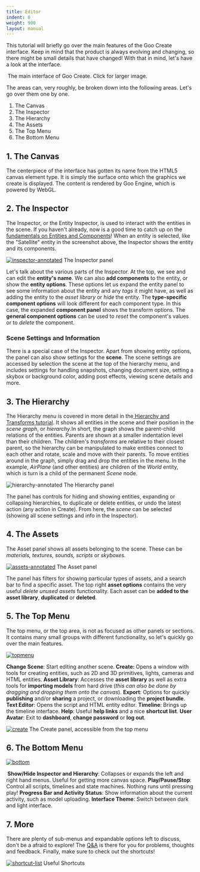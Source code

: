 ```yaml
---
title: Editor
indent: 0
weight: 900
layout: manual
---
```


This tutorial will briefly go over the main features of the Goo Create interface. Keep in mind that the product is always evolving and changing, so there might be small details that have changed! With that in mind, let's have a look at the interface.

<a href="http://goocreate.com/wp-content/uploads/sites/3/2014/07/annotated-interface1.jpg"><img class="wp-image-1144 size-full" src="http://goocreate.com/wp-content/uploads/sites/3/2014/07/annotated-interface1.jpg" alt="" /></a> The main interface of Goo Create. Click for larger image.
<p style="text-align: left">The areas can, very roughly, be broken down into the following areas. Let's go over them one by one.</p>

<ol>
	<li>The Canvas</li>
	<li>The Inspector</li>
	<li>The Hierarchy</li>
	<li>The Assets</li>
	<li>The Top Menu</li>
	<li>The Bottom Menu</li>
</ol>
<h2>1. The Canvas</h2>
The centerpiece of the interface has gotten its name from the HTML5 canvas element type. It is simply the surface onto which the graphics we create is displayed. The content is rendered by Goo Engine, which is powered by WebGL.
<h2>2. The Inspector</h2>
The Inspector, or the Entity Inspector, is used to interact with the entities in the scene. If you haven't already, now is a good time to catch up on the <a title="Entities and Components" href="/learn/entities-and-components/">fundamentals on Entities and Components</a>! When an entity is selected, like the "Satellite" entity in the screenshot above, the Inspector shows the entity and its components.

<a href="inspector-annotated.jpg"><img class="wp-image-451 size-full" src="inspector-annotated.jpg" alt="inspector-annotated" /></a> The Inspector panel
<p style="text-align: left">Let's talk about the various parts of the Inspector. At the top, we see and can edit the <strong>entity's name</strong>. We can also <strong>add components</strong> to the entity, or show the <strong>entity options</strong>. These options let us expand the entity panel to see some information about the entity and any <em>tags </em>it might have, as well as adding the entity to the <em>asset library</em> or <em>hide </em>the entity. The<strong> type-specific component options</strong> will look different for each component type. In this case, the expanded <strong>component panel</strong> shows the transform options. The <strong>general component options</strong> can be used to <em>reset</em> the component's values or to <em>delete</em> the component.</p>

<h3 style="text-align: left">Scene Settings and Information</h3>
<p style="text-align: left">There is a special case of the Inspector. Apart from showing entity options, the panel can also show settings for the <strong>scene</strong>. The scene settings are accessed by selection the scene at the top of the hierarchy menu, and includes settings for handling snapshots, changing document size, setting a skybox or background color, adding post effects, viewing scene details and more.</p>

<h2 style="text-align: left">3. The Hierarchy</h2>
<p style="text-align: left">The Hierarchy menu is covered in more detail in the<a title="The Hierarchy and Transforms" href="/learn/the-hierachy-and-transforms/"> Hierarchy and Transforms tutorial</a>. It shows all entities in the scene and their position in the <em>scene graph</em>, or <em>hierarchy</em>.In short, the graph shows the parent-child relations of the entities. Parents are shown at a smaller indentation level than their children. The children's <em>transforms </em>are relative to their closest parent, so the hierarchy can be manipulated to make entities connect to each other and rotate, scale and move with their parents. To move entities around in the graph, simply drag and drop the entities in the menu. In the example, <em>AirPlane</em> (and other entities) are children of the <em>World</em> entity, which is turn is a child of the permanent <em>Scene</em> node.</p>


<img class="wp-image-455 size-full" src="hierarchy-annotated1.jpg" alt="hierarchy-annotated" /> The Hierarchy panel
<p style="text-align: left">The panel has controls for hiding and showing entities, expanding or collapsing hierarchies, to duplicate or delete entities, or undo the latest action (any action in Create). From here, the <em>scene </em>can be selected (showing all scene settings and info in the Inspector).</p>

<h2 style="text-align: left">4. The Assets</h2>
The Asset panel shows all assets belonging to the scene. These can be<em> materials, textures, sounds, scripts </em>or<em> skyboxes. </em>

<a href="assets-annotated.jpg"><img class="wp-image-460 size-full" src="assets-annotated.jpg" alt="assets-annotated" /></a> The Asset panel
<p style="text-align: left">The panel has filters for showing particular types of assets, and a search bar to find a specific asset. The top right <strong>asset options</strong> contains the very useful <em>delete unused assets</em> functionality. Each asset can be <strong>added to the asset library</strong>, <strong>duplicated</strong> or <strong>deleted</strong>.</p>

<h2 style="text-align: left">5. The Top Menu</h2>
The top menu, or the top area, is not as focused as other panels or sections. It contains many small groups with different functionality, so let's quickly go over the main features.

<a href="http://goocreate.com/wp-content/uploads/sites/3/2014/07/topmenu1.jpg"><img class="alignnone size-full wp-image-1143" src="http://goocreate.com/wp-content/uploads/sites/3/2014/07/topmenu1.jpg" alt="topmenu" /></a>

<strong>Change Scene</strong>: Start editing another scene.<strong>
Create: </strong>Opens a window with tools for creating entities, such as 2D and 3D primitives, lights, cameras and HTML entities.
<strong>Asset Library</strong>: Accesses the <strong>asset library</strong> as well as extra tools for <strong>importing models</strong> from hard drive (<em>this can also be done by dragging and dropping them onto the canvas</em>).
<strong>Export</strong>: Options for quickly <strong>publishing</strong> and/or <strong>sharing</strong> a project, or downloading the <strong>project bundle</strong>.
<strong>Text Editor</strong>: Opens the script and HTML entity editor.
<strong>Timeline</strong>: Brings up the timeline interface.
<strong>Help</strong>: Useful <strong>help links</strong> and a nice <strong>shortcut list</strong>.
<strong>User Avatar</strong>: Exit to <strong>dashboard</strong>, <strong>change password</strong> or <strong>log out</strong>.

<a href="create.jpg"><img class="wp-image-466 size-full" src="create.jpg" alt="create" /></a> The Create panel, accessible from the top menu
<h2 style="text-align: left">6. The Bottom Menu</h2>
<a href="bottom.jpg"><img class="alignnone size-full wp-image-467" src="bottom.jpg" alt="bottom" /></a>

<strong> Show/Hide Inspector and Hierarchy</strong>: Collapses or expands the left and right hand menus. Useful for getting more canvas space.
<strong>Play/Pause/Stop</strong>: Control all scripts, timelines and state machines. Nothing runs until pressing play!
<strong>Progress Bar and Activity Status</strong>: Show information about the current activity, such as model uploading.
<strong>Interface Theme</strong>: Switch between dark and light interface.
<h2>7. More</h2>
There are plenty of sub-menus and expandable options left to discuss, don't be a afraid to explore! The <a href="//answers.goocreate.com/" target="_blank">Q&amp;A</a> is there for you for problems, thoughts and feedback. Finally, make sure to check out the shortcuts!

<a href="shortcut-list.jpg"><img class="wp-image-468 size-full" src="shortcut-list.jpg" alt="shortcut-list" /></a> Useful Shortcuts

